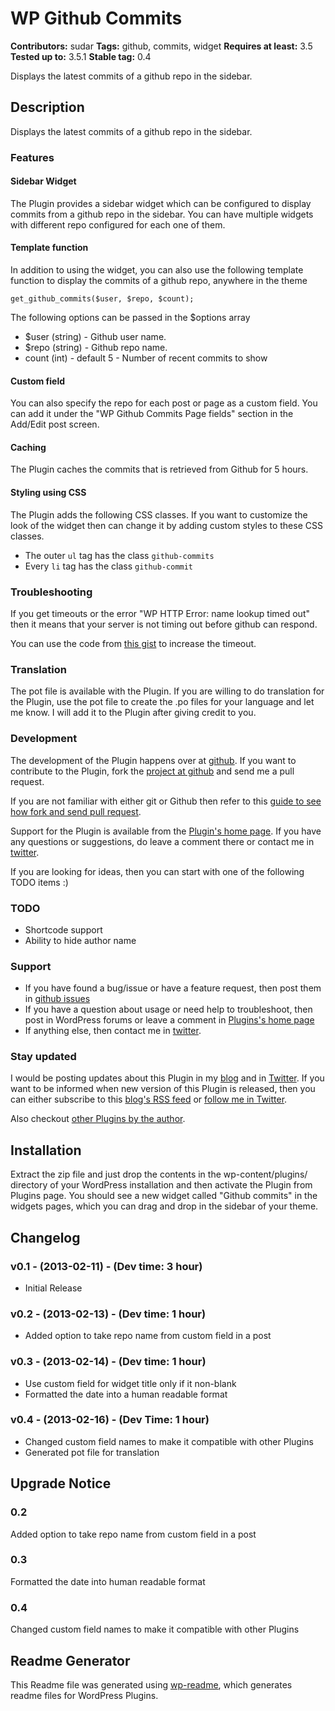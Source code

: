 ﻿# WP Github Commits #
**Contributors:** sudar 
**Tags:** github, commits, widget
**Requires at least:** 3.5
**Tested up to:** 3.5.1
**Stable tag:** 0.4

Displays the latest commits of a github repo in the sidebar.

## Description ##
Displays the latest commits of a github repo in the sidebar.

### Features

#### Sidebar Widget

The Plugin provides a sidebar widget which can be configured to display commits from a github repo in the sidebar. You can have multiple widgets with different repo configured for each one of them.

#### Template function

In addition to using the widget, you can also use the following template function to display the commits of a github repo, anywhere in the theme

`get_github_commits($user, $repo, $count);`

The following options can be passed in the $options array

- $user (string) - Github user name. 
- $repo (string) - Github repo name.
- count (int) - default 5 -  Number of recent commits to show

#### Custom field

You can also specify the repo for each post or page as a custom field. You can add it under the "WP Github Commits Page fields" section in the Add/Edit post screen.

#### Caching

The Plugin caches the commits that is retrieved from Github for 5 hours.

#### Styling using CSS

The Plugin adds the following CSS classes. If you want to customize the look of the widget then can change it by adding custom styles to these CSS classes.

- The outer `ul` tag has the class `github-commits`
- Every `li` tag has the class `github-commit`

### Troubleshooting

If you get timeouts or the error "WP HTTP Error: name lookup timed out" then it means that your server is not timing out before github can respond.

You can use the code from [this gist](https://gist.github.com/sudar/4945588) to increase the timeout.

### Translation

The pot file is available with the Plugin. If you are willing to do translation for the Plugin, use the pot file to create the .po files for your language and let me know. I will add it to the Plugin after giving credit to you.

### Development

The development of the Plugin happens over at [github](https://github.com/sudar/wp-github-commits). If you want to contribute to the Plugin, fork the [project at github](https://github.com/sudar/wp-github-commits) and send me a pull request.

If you are not familiar with either git or Github then refer to this [guide to see how fork and send pull request](http://sudarmuthu.com/blog/contributing-to-project-hosted-in-github).

Support for the Plugin is available from the [Plugin's home page][1]. If you have any questions or suggestions, do leave a comment there or contact me in [twitter][2].

If you are looking for ideas, then you can start with one of the following TODO items :)

### TODO

- Shortcode support
- Ability to hide author name

### Support

- If you have found a bug/issue or have a feature request, then post them in [github issues](https://github.com/sudar/wp-github-commits/issues)
- If you have a question about usage or need help to troubleshoot, then post in WordPress forums or leave a comment in [Plugins's home page][1]
- If anything else, then contact me in [twitter][2].

### Stay updated

I would be posting updates about this Plugin in my [blog][4] and in [Twitter][2]. If you want to be informed when new version of this Plugin is released, then you can either subscribe to this [blog's RSS feed][3] or [follow me in Twitter][2].

Also checkout [other Plugins by the author][5].

 [1]: http://sudarmuthu.com/wordpress/wp-github-commits
 [2]: http://twitter.com/sudarmuthu
 [3]: http://sudarmuthu.com/feed
 [4]: http://sudarmuthu.com/blog
 [5]: http://sudarmuthu.com/wordpress

## Installation ##

Extract the zip file and just drop the contents in the wp-content/plugins/ directory of your WordPress installation and then activate the Plugin from Plugins page. You should see a new widget called "Github commits" in the widgets pages, which you can drag and drop in the sidebar of your theme.

## Changelog ##

### v0.1 - (2013-02-11) - (Dev time: 3 hour) ###
*   Initial Release

### v0.2 - (2013-02-13) - (Dev time: 1 hour) ###
* Added option to take repo name from custom field in a post

### v0.3 - (2013-02-14) - (Dev time: 1 hour) ###
* Use custom field for widget title only if it non-blank
* Formatted the date into a human readable format

### v0.4 - (2013-02-16) - (Dev Time: 1 hour) ###
* Changed custom field names to make it compatible with other Plugins
* Generated pot file for translation

## Upgrade Notice ##

### 0.2 ###
Added option to take repo name from custom field in a post

### 0.3 ###
Formatted the date into human readable format

### 0.4 ###
Changed custom field names to make it compatible with other Plugins

## Readme Generator ##

This Readme file was generated using <a href = 'http://sudarmuthu.com/wordpress/wp-readme'>wp-readme</a>, which generates readme files for WordPress Plugins.
